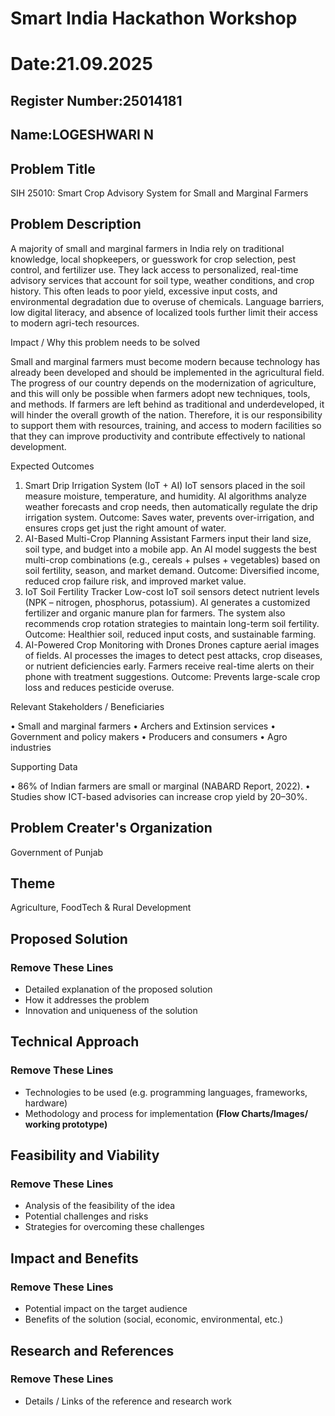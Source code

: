 # Smart India Hackathon Workshop
# Date:21.09.2025
## Register Number:25014181
## Name:LOGESHWARI N
## Problem Title
SIH 25010: Smart Crop Advisory System for Small and Marginal Farmers
## Problem Description
A majority of small and marginal farmers in India rely on traditional knowledge, local shopkeepers, or guesswork for crop selection, pest control, and fertilizer use. They lack access to personalized, real-time advisory services that account for soil type, weather conditions, and crop history. This often leads to poor yield, excessive input costs, and environmental degradation due to overuse of chemicals. Language barriers, low digital literacy, and absence of localized tools further limit their access to modern agri-tech resources.

Impact / Why this problem needs to be solved

Small and marginal farmers must become modern because technology has already been developed and should be implemented in the agricultural field. The progress of our country depends on the modernization of agriculture, and this will only be possible when farmers adopt new techniques, tools, and methods. If farmers are left behind as traditional and underdeveloped, it will hinder the overall growth of the nation. Therefore, it is our responsibility to support them with resources, training, and access to modern facilities so that they can improve productivity and contribute effectively to national development.


Expected Outcomes

1. Smart Drip Irrigation System (IoT + AI)
   IoT sensors placed in the soil measure moisture, temperature, and humidity.
   AI algorithms analyze weather forecasts and crop needs, then automatically regulate the drip irrigation system.
   Outcome: Saves water, prevents over-irrigation, and ensures crops get just the right amount of water.
2. AI-Based Multi-Crop Planning Assistant
   Farmers input their land size, soil type, and budget into a mobile app.
   An AI model suggests the best multi-crop combinations (e.g., cereals + pulses + vegetables) based on soil fertility, season, and market demand.
   Outcome: Diversified income, reduced crop failure risk, and improved market value.
3. IoT Soil Fertility Tracker
   Low-cost IoT soil sensors detect nutrient levels (NPK – nitrogen, phosphorus, potassium).
   AI generates a customized fertilizer and organic manure plan for farmers.
   The system also recommends crop rotation strategies to maintain long-term soil fertility.
   Outcome: Healthier soil, reduced input costs, and sustainable farming.
4. AI-Powered Crop Monitoring with Drones
   Drones capture aerial images of fields.
   AI processes the images to detect pest attacks, crop diseases, or nutrient deficiencies early.
   Farmers receive real-time alerts on their phone with treatment suggestions.
   Outcome: Prevents large-scale crop loss and reduces pesticide overuse.

Relevant Stakeholders / Beneficiaries

• Small and marginal farmers
• Archers and Extinsion services
• Government and policy makers
• Producers and consumers
• Agro industries

Supporting Data

• 86% of Indian farmers are small or marginal (NABARD Report, 2022).
• Studies show ICT-based advisories can increase crop yield by 20–30%.

## Problem Creater's Organization
Government of Punjab

## Theme
Agriculture, FoodTech & Rural Development

## Proposed Solution
<h3>Remove These Lines</h3>
<ul><li>Detailed explanation of the proposed solution</li>
<li>How it addresses the problem</li>
<li>Innovation and uniqueness of the solution</li></ul>

## Technical Approach
<h3>Remove These Lines</h3>
<ul><li>Technologies to be used (e.g. programming languages, frameworks, hardware)
</li>
<li>Methodology and process for implementation <b>(Flow Charts/Images/ working prototype)</b></li></ul>

## Feasibility and Viability
<h3>Remove These Lines</h3>
<ul><li>Analysis of the feasibility of the idea</li>
<li>Potential challenges and risks</li>
<li>Strategies for overcoming these challenges</li></ul>

## Impact and Benefits
<h3>Remove These Lines</h3>
<ul><li>Potential impact on the target audience</li>
<li>Benefits of the solution (social, economic, environmental, etc.)</li></ul>

## Research and References
<h3>Remove These Lines</h3>
<ul><li>Details / Links of the reference and research work</li></ul>
